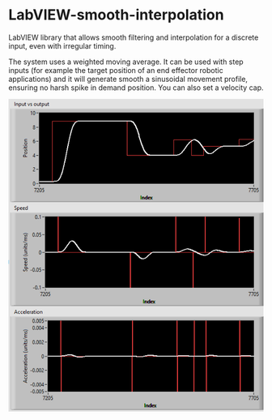 # LabVIEW-smooth-interpolation
LabVIEW library that allows smooth filtering and interpolation for a discrete input, even with irregular timing.

The system uses a weighted moving average. It can be used with step inputs (for example the target position of an end effector robotic applications) and it will generate smooth a sinusoidal movement profile, ensuring no harsh spike in demand position. You can also set a velocity cap.

![alt tag](https://github.com/jackbrookes/LabVIEW-smooth-interpolation/blob/master/example_image.png?raw=true)
